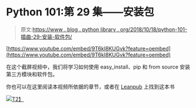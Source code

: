 # Python 101:第 29 集——安装包

> 原文:[https://www . blog . python library . org/2018/10/18/python-101-插曲-29-安装-软件包/](https://www.blog.pythonlibrary.org/2018/10/18/python-101-episode-29-installing-packages/)

[https://www.youtube.com/embed/9T6kI8KUGvk?feature=oembed](https://www.youtube.com/embed/9T6kI8KUGvk?feature=oembed)

在这个截屏视频中，我们将学习如何使用 easy_install、pip 和 from source 安装第三方模块和软件包。

你也可以在这里阅读本视频所依据的章节，或者在 [Leanpub](https://leanpub.com/python_101) 上找到这本书

[![](../Images/4ae2f9205f7dc936a68034f424df112f.png)T2】]( https://leanpub.com/python_101)
